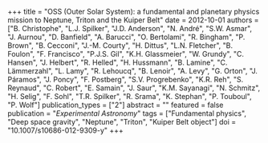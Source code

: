 +++
title = "OSS (Outer Solar System): a fundamental and planetary physics mission to Neptune, Triton and the Kuiper Belt"
date = 2012-10-01
authors = ["B. Christophe", "L.J. Spilker", "J.D. Anderson", "N. André", "S.W. Asmar", "J. Aurnou", "D. Banfield", "A. Barucci", "O. Bertolami", "R. Bingham", "P. Brown", "B. Cecconi", "J.-M. Courty", "H. Dittus", "L.N. Fletcher", "B. Foulon", "F. Francisco", "P.J.S. Gil", "K.H. Glassmeier", "W. Grundy", "C. Hansen", "J. Helbert", "R. Helled", "H. Hussmann", "B. Lamine", "C. Lämmerzahl", "L. Lamy", "R. Lehoucq", "B. Lenoir", "A. Levy", "G. Orton", "J. Páramos", "J. Poncy", "F. Postberg", "S.V. Progrebenko", "K.R. Reh", "S. Reynaud", "C. Robert", "E. Samain", "J. Saur", "K.M. Sayanagi", "N. Schmitz", "H. Selig", "F. Sohl", "T.R. Spilker", "R. Srama", "K. Stephan", "P. Touboul", "P. Wolf"]
publication_types = ["2"]
abstract = ""
featured = false
publication = "*Experimental Astronomy*"
tags = ["Fundamental physics", "Deep space gravity", "Neptune", "Triton", "Kuiper Belt object"]
doi = "10.1007/s10686-012-9309-y"
+++

